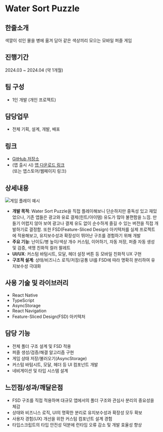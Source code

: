 # Water Sort Puzzle

## 한줄소개
색깔이 섞인 물을 병에 옮겨 담아 같은 색상끼리 모으는 모바일 퍼즐 게임

## 진행기간
2024.03 ~ 2024.04 (약 1개월)

## 팀 구성
- 1인 개발 (개인 프로젝트)

## 담당업무
- 전체 기획, 설계, 개발, 배포

## 링크
- [GitHub 저장소](https://github.com/your-github-id/WaterSortPuzzle)
- (앱 출시 시) [앱 다운로드 링크](https://play.google.com/store/apps/details?id=com.watersortpuzzle)  
  (또는 앱스토어/웹페이지 링크)

## 상세내용
![게임 플레이 예시](https://via.placeholder.com/400x200.png?text=Water+Sort+Puzzle+Demo)
- **개발 목적**: Water Sort Puzzle을 직접 플레이해보니 단순하지만 중독성 있고 재밌었으나, 기존 앱들은 광고와 유료 결제(힌트/아이템) 유도가 많아 불편함을 느낌. 만들기 어렵지 않아 보여 광고나 결제 유도 없이 순수하게 즐길 수 있는 버전을 직접 개발하기로 결정함. 또한 FSD(Feature-Sliced Design) 아키텍처를 실제 프로젝트에 적용해보고, 유지보수성과 확장성이 뛰어난 구조를 경험하기 위해 개발
- **주요 기능**: 난이도/병 높이/색상 개수 커스텀, 이어하기, 자동 저장, 퍼즐 자동 생성 및 검증, 색맹 친화적 컬러 팔레트
- **UI/UX**: 커스텀 바텀시트, 모달, 헤더 설정 버튼 등 모바일 친화적 UX 구현
- **구조적 설계**: 상태/비즈니스 로직/저장/공통 UI를 FSD에 따라 명확히 분리하여 유지보수성 극대화

## 사용 기술 및 라이브러리
- React Native
- TypeScript
- AsyncStorage
- React Navigation
- Feature-Sliced Design(FSD) 아키텍처

## 담당 기능
- 전체 폴더 구조 설계 및 FSD 적용
- 퍼즐 생성/검증/해결 알고리즘 구현
- 게임 상태 저장/불러오기(AsyncStorage)
- 커스텀 바텀시트, 모달, 헤더 등 UI 컴포넌트 개발
- 네비게이션 및 타입 시스템 설계

## 느낀점/성과/깨달은점
- FSD 구조를 직접 적용하며 대규모 앱에서의 폴더 구조와 관심사 분리의 중요성을 체감
- 상태와 비즈니스 로직, UI의 명확한 분리로 유지보수성과 확장성 모두 확보
- 사용자 경험(UX) 개선을 위한 커스텀 컴포넌트 설계 경험
- 타입스크립트의 타입 안전성 덕분에 런타임 오류 감소 및 개발 효율성 향상 